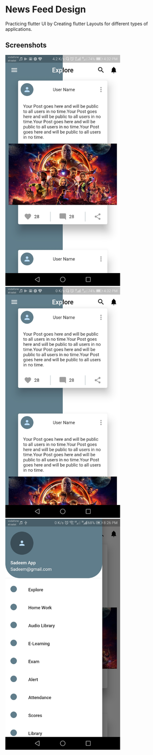 # News Feed Design

Practicing flutter UI by Creating flutter Layouts for different types of applications.

## Screenshots

<img src="screenshots/newsfeed.jpg" height="720px" >  <img src="screenshots/newsfeed2.jpg" height="720px" >  <img src="screenshots/drawer.jpg" height="720px" >
